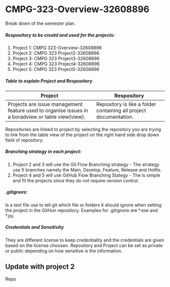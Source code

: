 # CMPG-323-Overview-32608896
Break down of the semester plan.
##### Respository to be creatd and used for the projects:
1. Project 1: CMPG 323-Overview-32608896
2. Project 2: CMPG 323 Project2-32608896
3. Project 3: CMPG 323 Project3-32608896
4. Project 4: CMPG 323 Project4-32608896
5. Project 5: CMPG 323 Project5-32608896

##### Table to explain Project and Respository

| Project                                                                                          | Respository                                                               |
|------------------------------------------------------------------------------------------------- |---------------------------------------------------------------------------|
| Projects are issue management feature used to organise issues in a boradview or table view(view).| Repository is like a folder containing all project documentation.         |                                                                         |             

Repositories are linked to project by selecting the repository you are trying to link from the table view of the project on the right hand side drop down field of repository.

##### Branching strategy in each project:
1. Project 2 and 3 will use the Git Flow Branching strategy - The strategy use 5 branches namely the Main, Develop, Feature, Release and Hotfix.
2. Project 4 and 5 will use GitHub Flow Branching Stategy - The is simple and fit the projects since they do not require version control. 

##### .gitignore:
Is a text file use to tell git which file or folders it should ignore when setting the project in the GitHun repository. Examples for .gitignore are *.exe and *.py.

##### Credentials and Sensitivity
They are different license to keep credentiality and the credentials are given based on the license choosen. Repository and Project can be set as private or public depending on how sensitive is the information.

## Update with project 2
Repo
